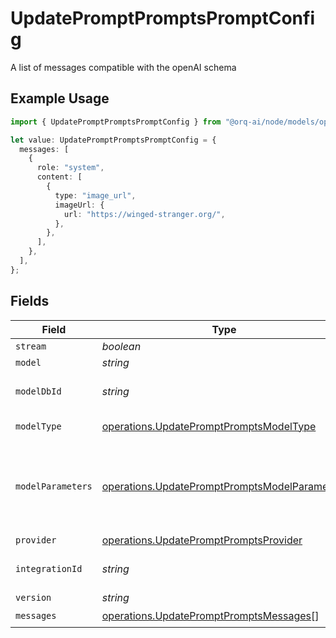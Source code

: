 # UpdatePromptPromptsPromptConfig

A list of messages compatible with the openAI schema

## Example Usage

```typescript
import { UpdatePromptPromptsPromptConfig } from "@orq-ai/node/models/operations";

let value: UpdatePromptPromptsPromptConfig = {
  messages: [
    {
      role: "system",
      content: [
        {
          type: "image_url",
          imageUrl: {
            url: "https://winged-stranger.org/",
          },
        },
      ],
    },
  ],
};
```

## Fields

| Field                                                                                                          | Type                                                                                                           | Required                                                                                                       | Description                                                                                                    |
| -------------------------------------------------------------------------------------------------------------- | -------------------------------------------------------------------------------------------------------------- | -------------------------------------------------------------------------------------------------------------- | -------------------------------------------------------------------------------------------------------------- |
| `stream`                                                                                                       | *boolean*                                                                                                      | :heavy_minus_sign:                                                                                             | N/A                                                                                                            |
| `model`                                                                                                        | *string*                                                                                                       | :heavy_minus_sign:                                                                                             | N/A                                                                                                            |
| `modelDbId`                                                                                                    | *string*                                                                                                       | :heavy_minus_sign:                                                                                             | The id of the resource                                                                                         |
| `modelType`                                                                                                    | [operations.UpdatePromptPromptsModelType](../../models/operations/updatepromptpromptsmodeltype.md)             | :heavy_minus_sign:                                                                                             | The type of the model                                                                                          |
| `modelParameters`                                                                                              | [operations.UpdatePromptPromptsModelParameters](../../models/operations/updatepromptpromptsmodelparameters.md) | :heavy_minus_sign:                                                                                             | Model Parameters: Not all parameters apply to every model                                                      |
| `provider`                                                                                                     | [operations.UpdatePromptPromptsProvider](../../models/operations/updatepromptpromptsprovider.md)               | :heavy_minus_sign:                                                                                             | N/A                                                                                                            |
| `integrationId`                                                                                                | *string*                                                                                                       | :heavy_minus_sign:                                                                                             | The id of the resource                                                                                         |
| `version`                                                                                                      | *string*                                                                                                       | :heavy_minus_sign:                                                                                             | N/A                                                                                                            |
| `messages`                                                                                                     | [operations.UpdatePromptPromptsMessages](../../models/operations/updatepromptpromptsmessages.md)[]             | :heavy_check_mark:                                                                                             | N/A                                                                                                            |